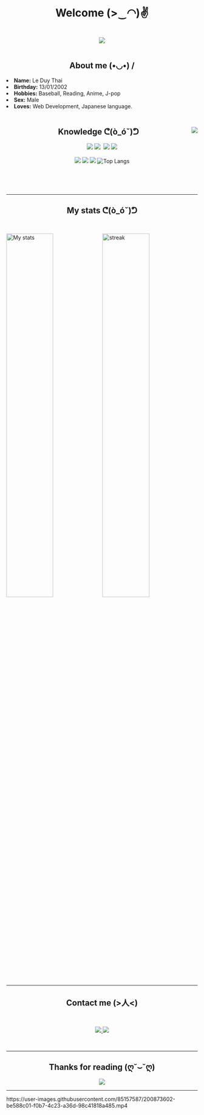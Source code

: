 <body>
<h1 align="center">Welcome (>‿◠)✌</h1>
<br />
<div align="center">
<img src="https://4.bp.blogspot.com/-YuZ4EMdfNDg/U1T4PQ08UzI/AAAAAAAAfgQ/ThG5udslmx4/s800/text_youkoso.png" />
</div>
<br />
<div>
<h2 align="center">About me  (•◡•) /</h2>
<li>
  <b>Name:</b> Le Duy Thai
</li>
<li>
  <b>Birthday:</b> 13/01/2002
</li>
<li>
<b>Hobbies:</b> Baseball, Reading, Anime, J-pop
</li>
<li>
<b>Sex:</b> Male 
</li>
<li>
<b>Loves:</b> Web Development, Japanese language.
</li>
</div>
<br />

<div>
<img src="https://media2.giphy.com/media/7hW7hXXri33NK/giphy.gif" align="right">
<h2 align="center">Knowledge ᕦ(ò_óˇ)ᕤ</h2>
<p align="center"> <img src="https://img.shields.io/badge/html5%20-%23E34F26.svg?&style=for-the-badge&logo=html5&logoColor=white"/> <img src="https://img.shields.io/badge/css3%20-%231572B6.svg?&style=for-the-badge&logo=css3&logoColor=white"/>
 <img src="https://img.shields.io/badge/javascript%20-%23323330.svg?&style=for-the-badge&logo=javascript&logoColor=%23F7DF1E"/> <img src="https://img.shields.io/badge/React%20-%231572B6.svg?&style=for-the-badge&logo=react&logoColor=white"/><br><br>
  <img src="https://img.shields.io/badge/laravel-%23FF2D20.svg?style=for-the-badge&logo=laravel&logoColor=white" /> <img src="https://img.shields.io/badge/rails-%23CC0000.svg?style=for-the-badge&logo=ruby-on-rails&logoColor=white" /> <img src="https://img.shields.io/badge/node.js%20-%2343853D.svg?&style=for-the-badge&logo=node.js&logoColor=white"/>
  <img src="https://github-readme-stats.vercel.app/api/top-langs/?username=bekeodangyeuqn" alt="Top Langs"/>
<!--   ![Top Langs](https://github-readme-stats.vercel.app/api/top-langs/?username=bekeodangyeuqn) -->
</p>
</div>

<br />
<br />
<br />

<hr>
<p>
<h2 align="center">My stats ᕦ(ò_óˇ)ᕤ</h2>
<br />
<p>
<img src="https://github-readme-stats.vercel.app/api?username=bekeodangyeuqn&show_icons=true&theme=tokyonight" alt="My stats" width="49.5%">
<img src="https://github-readme-streak-stats.herokuapp.com/?user=bekeodangyeuqn&theme=tokyonight" alt="streak" width="49.5%">
</p>
</p>

<br />
<hr>
<p>
<h2 align="center">Contact me (>人<)</h2>
<br>
<p align="center">
<a href="https://www.facebook.com/mu.leduy" target="_blank">
  <img src="https://img.shields.io/badge/Facebook%20-%231DA1F2.svg?&style=for-the-badge&logo=Facebook&logoColor=white"/>
 </a> 
 <a href="https://twitter.com/LeDuyThai5" target="_blank">
  <img src="https://img.shields.io/badge/Twitter-%231DA1F2.svg?style=for-the-badge&logo=Twitter&logoColor=white"/>
 </a>
 </p>
</p>

<br />
<hr>
<div>
<h2 align="center">Thanks for reading (ღ˘⌣˘ღ)</h2>
<div align="center">
<img src="https://spirituabreath.com/wp-content/uploads/2018/08/Dream-divination-Thank-you.jpg">
</div>
<hr>
</div>
</div>
</body>
https://user-images.githubusercontent.com/85157587/200873602-be588c01-f0b7-4c23-a36d-98c41818a485.mp4






